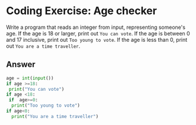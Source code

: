 # Coding Exercise: Age checker

Write a program that reads an integer from input, representing someone's age. If the age is 18 or larger, print out `You can vote`. 
If the age is between 0 and 17 inclusive, print out `Too young to vote`. If the age is less than 0, print out `You are a time traveller`.

## Answer
```python
age = int(input())
if age >=18:
 print("You can vote")
if age <18:
 if  age>=0:
  print("Too young to vote")
if age<0:
  print("You are a time traveller")


